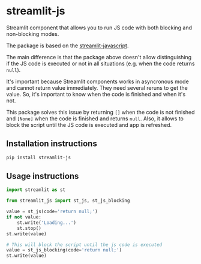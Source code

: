 # streamlit-js

Streamlit component that allows you to run JS code with both blocking and non-blocking modes.

The package is based on the [streamlit-javascript](https://github.com/thunderbug1/streamlit-javascript).

The main difference is that the package above doesn't allow distinguishing if the JS code is executed or not in all situations (e.g. when the code returns `null`).

It's important because Streamlit components works in asyncronous mode and cannot return value immediately. They need several reruns to get the value. So, it's important to know when the code is finished and when it's not.

This package solves this issue by returning `[]` when the code is not finished and `[None]` when the code is finished and returns `null`. Also, it allows to block the script until the JS code is executed and app is refreshed.

## Installation instructions

```sh
pip install streamlit-js
```

## Usage instructions

```python
import streamlit as st

from streamlit_js import st_js, st_js_blocking

value = st_js(code='return null;')
if not value:
    st.write('Loading...')
    st.stop()
st.write(value)

# This will block the script until the js code is executed
value = st_js_blocking(code='return null;')
st.write(value)
```
